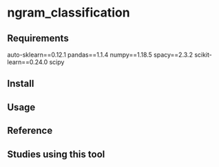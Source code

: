 # ngram_classification


## Requirements

auto-sklearn==0.12.1
pandas==1.1.4
numpy==1.18.5
spacy==2.3.2
scikit-learn==0.24.0
scipy

## Install


## Usage


## Reference


## Studies using this tool
